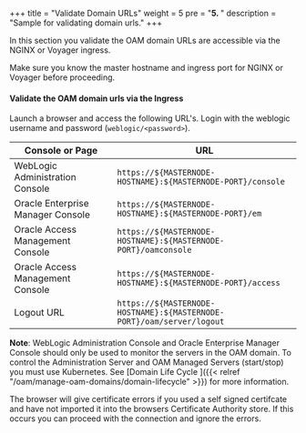 +++
title = "Validate Domain URLs"
weight = 5
pre = "<b>5. </b>"
description = "Sample for validating domain urls."
+++

In this section you validate the OAM domain URLs are accessible via the NGINX or Voyager ingress.

Make sure you know the master hostname and ingress port for NGINX or Voyager before proceeding.


#### Validate the OAM domain urls via the Ingress

Launch a browser and access the following URL's. Login with the weblogic username and password (`weblogic/<password>`).

| Console or Page | URL | 
| --- | --- | 
| WebLogic Administration Console | `https://${MASTERNODE-HOSTNAME}:${MASTERNODE-PORT}/console` | 
| Oracle Enterprise Manager Console | `https://${MASTERNODE-HOSTNAME}:${MASTERNODE-PORT}/em` 
| Oracle Access Management Console | `https://${MASTERNODE-HOSTNAME}:${MASTERNODE-PORT}/oamconsole` |
| Oracle Access Management Console | `https://${MASTERNODE-HOSTNAME}:${MASTERNODE-PORT}/access` |
| Logout URL | `https://${MASTERNODE-HOSTNAME}:${MASTERNODE-PORT}/oam/server/logout` |


 **Note**: WebLogic Administration Console and Oracle Enterprise Manager Console should only be used to monitor the servers in the OAM domain. To control the Administration Server and OAM Managed Servers (start/stop) you must use Kubernetes. See [Domain Life Cycle ]({{< relref "/oam/manage-oam-domains/domain-lifecycle" >}}) for more information.
 
 The browser will give certificate errors if you used a self signed certifcate and have not imported it into the browsers Certificate Authority store. If this occurs you can proceed with the connection and ignore the errors.

